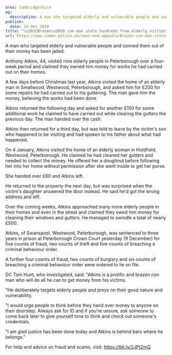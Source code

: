 ```yaml
area: Cambridgeshire
og:
  description: A man who targeted elderly and vulnerable people and conned them out of their money has been jailed.
publish:
  date: 10 Dec 2020
title: "\u201CBrazen\u201D con man stole hundreds from elderly victims"
url: https://www.cambs.police.uk/news-and-appeals/Brazen-con-man-stole-hundreds-from-elderly-victims
```

A man who targeted elderly and vulnerable people and conned them out of their money has been jailed.

Anthony Atkins, 44, visited nine elderly people in Peterborough over a four-week period and claimed they owned him money for works he had carried out on their homes.

A few days before Christmas last year, Atkins visited the home of an elderly man in Smallwood, Westwood, Peterborough, and asked him for £200 for some repairs he had carried out to his guttering. The man gave him the money, believing the works had been done.

Atkins returned the following day and asked for another £150 for some additional work he claimed to have carried out while clearing the gutters the previous day. The man handed over the cash.

Atkins then returned for a third day, but was told to leave by the victim's son who happened to be visiting and had spoken to his father about what had happened.

On 4 January, Atkins visited the home of an elderly woman in Holdfield, Westwood, Peterborough. He claimed he had cleaned her gutters and needed to collect the money. He offered her a doughnut before following her into her home without permission after she went inside to get her purse.

She handed over £60 and Atkins left.

He returned to the property the next day, but was surprised when the victim's daughter answered the door instead. He said he'd got the wrong address and left.

Over the coming weeks, Atkins approached many more elderly people in their homes and even in the street and claimed they owed him money for cleaning their windows and gutters. He managed to swindle a total of nearly £500.

Atkins, of Swanspool, Westwood, Peterborough, was sentenced to three years in prison at Peterborough Crown Court yesterday (9 December) for five counts of fraud, two counts of theft and five counts of breaching a criminal behaviour order.

A further four counts of fraud, two counts of burglary and six counts of breaching a criminal behaviour order were ordered to lie on file.

DC Tom Hunt, who investigated, said: "Atkins is a prolific and brazen con man who will do all he can to get money from his victims.

"He deliberately targets elderly people and preys on their good nature and vulnerability.

"I would urge people to think before they hand over money to anyone on their doorstep. Always ask for ID and if you're unsure, ask someone to come back later to give yourself time to think and check out someone's credentials.

"I am glad justice has been done today and Atkins is behind bars where he belongs."

For help and advice on fraud and scams, visit: https://bit.ly/2JPt2mQ
